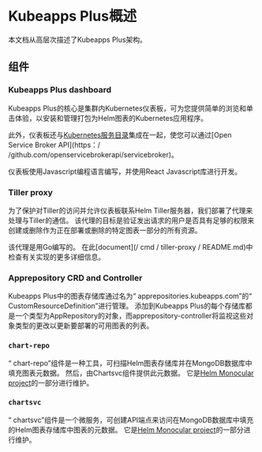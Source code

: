 # Kubeapps Plus概述

本文档从高层次描述了Kubeapps Plus架构。

## 组件

### Kubeapps Plus dashboard

Kubeapps Plus的核心是集群内Kubernetes仪表板，可为您提供简单的浏览和单击体验，以安装和管理打包为Helm图表的Kubernetes应用程序。

此外，仪表板还与[Kubernetes服务目录](https://github.com/kubernetes-incubator/service-catalog)集成在一起，使您可以通过[Open Service Broker API](https：/ /github.com/openservicebrokerapi/servicebroker)。

仪表板使用Javascript编程语言编写，并使用React Javascript库进行开发。

### Tiller proxy

为了保护对Tiller的访问并允许仪表板联系Helm Tiller服务器，我们部署了代理来处理与Tiller的通信。 该代理的目标是验证发出请求的用户是否具有足够的权限来创建或删除作为正在部署或删除的特定图表一部分的所有资源。

该代理是用Go编写的。 在此[document](/ cmd / tiller-proxy / README.md)中检查有关实现的更多详细信息。

### Apprepository CRD and Controller

Kubeapps Plus中的图表存储库通过名为“ apprepositories.kubeapps.com”的“ CustomResourceDefinition”进行管理。 添加到Kubeapps Plus的每个存储库都是一个类型为AppRepository的对象，而apprepository-controller将监视这些对象类型的更改以更新要部署的可用图表的列表。

### `chart-repo`

“ chart-repo”组件是一种工具，可扫描Helm图表存储库并在MongoDB数据库中填充图表元数据。 然后，由Chartsvc组件提供此元数据。 它是[Helm Monocular project](https://github.com/helm/monocular/tree/master/cmd/chart-repo)的一部分进行维护。

### `chartsvc`

“ chartsvc”组件是一个微服务，可创建API端点来访问在MongoDB数据库中填充的Helm图表存储库中图表的元数据。 它是[Helm Monocular project](https://github.com/helm/monocular/tree/master/cmd/chartsvc)的一部分进行维护。